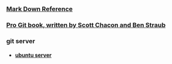 ### [Mark Down Reference](https://daringfireball.net/projects/markdown/syntax)

### [Pro Git book, written by Scott Chacon and Ben Straub](https://git-scm.com/book/en/v2)

### git server
*  #### [ubuntu server](https://ubuntu.com/server/docs/openssh-server)
<!--
**j-ekvfnocm/j-ekvfnocm** is a ✨ _special_ ✨ repository because its `README.md` (this file) appears on your GitHub profile.

Here are some ideas to get you started:

- 🔭 I’m currently working on ...
- 🌱 I’m currently learning ...
- 👯 I’m looking to collaborate on ...
- 🤔 I’m looking for help with ...
- 💬 Ask me about ...
- 📫 How to reach me: ...
- 😄 Pronouns: ...
- ⚡ Fun fact: ...
-->
